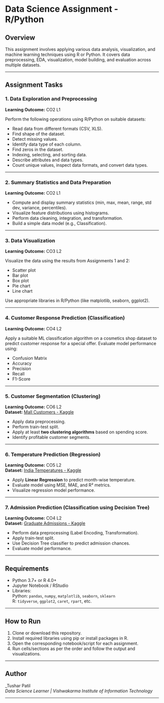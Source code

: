 # Data Science Assignment - R/Python

## Overview

This assignment involves applying various data analysis, visualization, and machine learning techniques using R or Python. It covers data preprocessing, EDA, visualization, model building, and evaluation across multiple datasets.

---

## Assignment Tasks

### **1. Data Exploration and Preprocessing**  
**Learning Outcome:** CO2 L1

Perform the following operations using R/Python on suitable datasets:

- Read data from different formats (CSV, XLS).
- Find shape of the dataset.
- Detect missing values.
- Identify data type of each column.
- Find zeros in the dataset.
- Indexing, selecting, and sorting data.
- Describe attributes and data types.
- Count unique values, inspect data formats, and convert data types.

---

### **2. Summary Statistics and Data Preparation**  
**Learning Outcome:** CO2 L1

- Compute and display summary statistics (min, max, mean, range, std dev, variance, percentiles).
- Visualize feature distributions using histograms.
- Perform data cleaning, integration, and transformation.
- Build a simple data model (e.g., Classification).

---

### **3. Data Visualization**  
**Learning Outcome:** CO3 L2

Visualize the data using the results from Assignments 1 and 2:

- Scatter plot
- Bar plot
- Box plot
- Pie chart
- Line chart

Use appropriate libraries in R/Python (like matplotlib, seaborn, ggplot2).

---

### **4. Customer Response Prediction (Classification)**  
**Learning Outcome:** CO4 L2

Apply a suitable ML classification algorithm on a cosmetics shop dataset to predict customer response for a special offer. Evaluate model performance using:

- Confusion Matrix
- Accuracy
- Precision
- Recall
- F1-Score

---

### **5. Customer Segmentation (Clustering)**  
**Learning Outcome:** CO6 L2  
**Dataset:** [Mall Customers - Kaggle](https://www.kaggle.com/shwetabh123/mall-customers)

- Apply data preprocessing.
- Perform train-test split.
- Apply at least **two clustering algorithms** based on spending score.
- Identify profitable customer segments.

---

### **6. Temperature Prediction (Regression)**  
**Learning Outcome:** CO5 L2  
**Dataset:** [India Temperatures - Kaggle](https://www.kaggle.com/venky73/temperaturesof-india?select=temperatures.csv)

- Apply **Linear Regression** to predict month-wise temperature.
- Evaluate model using MSE, MAE, and R² metrics.
- Visualize regression model performance.

---

### **7. Admission Prediction (Classification using Decision Tree)**  
**Learning Outcome:** CO4 L2  
**Dataset:** [Graduate Admissions - Kaggle](https://www.kaggle.com/mohansacharya/graduate-admissions)

- Perform data preprocessing (Label Encoding, Transformation).
- Apply train-test split.
- Use Decision Tree classifier to predict admission chances.
- Evaluate model performance.

---

## Requirements

- Python 3.7+ or R 4.0+
- Jupyter Notebook / RStudio
- Libraries:  
  Python: `pandas`, `numpy`, `matplotlib`, `seaborn`, `sklearn`  
  R: `tidyverse`, `ggplot2`, `caret`, `rpart`, etc.

---

## How to Run

1. Clone or download this repository.
2. Install required libraries using pip or install packages in R.
3. Open the corresponding notebook/script for each assignment.
4. Run cells/sections as per the order and follow the output and visualizations.

---

## Author

_Tushar Patil  
_Data Science Learner | Vishwakarma Institute of Information Technology_

---

